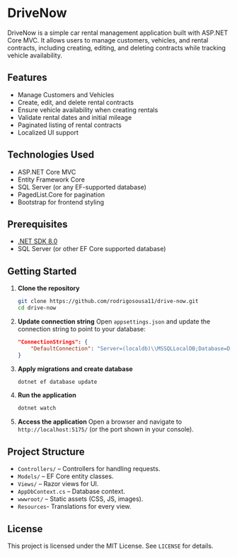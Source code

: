# DriveNow

DriveNow is a simple car rental management application built with ASP.NET Core MVC. It allows users to manage customers, vehicles, and rental contracts, including creating, editing, and deleting contracts while tracking vehicle availability.

## Features

- Manage Customers and Vehicles
- Create, edit, and delete rental contracts
- Ensure vehicle availability when creating rentals
- Validate rental dates and initial mileage
- Paginated listing of rental contracts
- Localized UI support

## Technologies Used

- ASP.NET Core MVC
- Entity Framework Core
- SQL Server (or any EF-supported database)
- PagedList.Core for pagination
- Bootstrap for frontend styling

## Prerequisites

- [.NET SDK 8.0](https://dotnet.microsoft.com/download/dotnet/8.0)
- SQL Server (or other EF Core supported database)

## Getting Started

1. **Clone the repository**
    ```bash
    git clone https://github.com/rodrigosousa11/drive-now.git
    cd drive-now
    ```

2. **Update connection string**
    Open `appsettings.json` and update the connection string to point to your database:
    ```json
    "ConnectionStrings": {
        "DefaultConnection": "Server=(localdb)\\MSSQLLocalDB;Database=DriveNow;Trusted_Connection=True;"
    }
    ```

3. **Apply migrations and create database**
    ```bash
    dotnet ef database update
    ```

4. **Run the application**
    ```bash
    dotnet watch
    ```

5. **Access the application**
    Open a browser and navigate to `http://localhost:5175/` (or the port shown in your console).

## Project Structure

- `Controllers/` – Controllers for handling requests.
- `Models/` – EF Core entity classes.
- `Views/` – Razor views for UI.
- `AppDbContext.cs` – Database context.
- `wwwroot/` – Static assets (CSS, JS, images).
- `Resources`- Translations for every view.

## License

This project is licensed under the MIT License. See `LICENSE` for details.